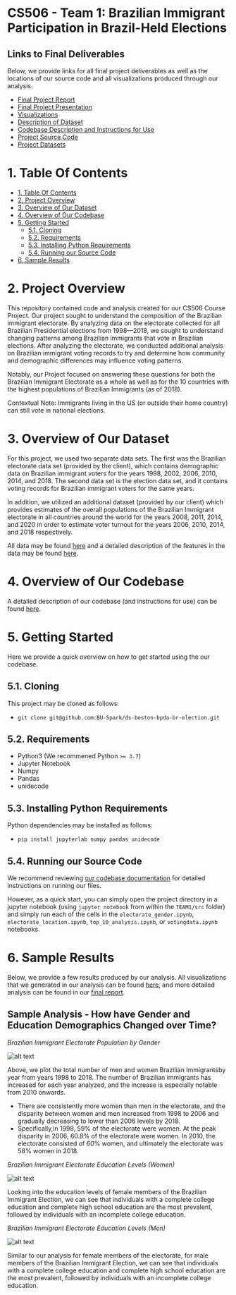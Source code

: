 # CS506 - Team 1: Brazilian Immigrant Participation in Brazil-Held Elections

## Links to Final Deliverables
Below, we provide links for all final project deliverables as well as the locations of our source code and all visualizations produced through our analysis.
* [Final Project Report](./Final_Report_Team1.pdf)
* [Final Project Presentation](./Final_Presentation_Team1.pdf)
* [Visualizations](./readme_images)
* [Description of Dataset](./README_DataDescription.md)
* [Codebase Description and Instructions for Use](./Code_Description.md)
* [Project Source Code](./src)
* [Project Datasets](./data)


# 1. Table Of Contents
- [1. Table Of Contents](#1-table-of-contents)
- [2. Project Overview](#2-project-overview)
- [3. Overview of Our Dataset](#3-overview-of-our-dataset)
- [4. Overview of Our Codebase](#4-overview-of-our-codebase)
- [5. Getting Started](#5-getting-started)
  - [5.1. Cloning](#51-cloning)
  - [5.2. Requirements](#52-requirements)
  - [5.3. Installing Python Requirements](#53-installing-python-requirements)
  - [5.4. Running our Source Code](#54-running-our-source-code)
- [6. Sample Results](#6-sample-results)


# 2. Project Overview

This repository contained code and analysis created for our CS506 Course Project. Our project sought to understand the composition of the Brazilian immigrant electorate. By analyzing data on the electorate collected for all Brazilian Presidential elections from 1998—2018, we sought to understand changing patterns among Brazilian immigrants that vote in Brazilian elections. After analyzing the electorate, we conducted additional analysis on Brazilian immigrant voting records to try and determine how community and demographic differences may influence voting patterns.

Notably, our Project focused on answering these questions for both the Brazilian Immigrant Electorate as a whole as well as for the 10 countries with the highest populations of Brazilian Immigrants (as of 2018).
 
Contextual Note: Immigrants living in the US (or outside their home country) can still vote in national elections.

# 3. Overview of Our Dataset
For this project, we used two separate data sets. The first was the Brazilian electorate data set (provided by the client), which contains demographic data on Brazilian immigrant voters for the years 1998, 2002, 2006, 2010, 2014, and 2018. The second data set is the election data set, and it contains voting records for Brazilian immigrant voters for the same years.

In addition, we utilized an additional dataset (provided by our client) which provides estimates of the overall populations of the Brazilian Immigrant electorate in all countries around the world for the years 2008, 2011, 2014, and 2020 in order to estimate voter turnout for the years 2006, 2010, 2014, and 2018 respectively.

All data may be found [here](./data) and a detailed description of the features in the data may be found [here](./README_DataDescription.md).

# 4. Overview of Our Codebase

A detailed description of our codebase (and instructions for use) can be found [here](./Code_Description.md).

# 5. Getting Started

Here we provide a quick overview on how to get started using the our codebase. 

## 5.1. Cloning

This project may be cloned as follows:

* `git clone git@github.com:BU-Spark/ds-boston-bpda-br-election.git`

## 5.2. Requirements
 - Python3 (We recommened Python `>= 3.7`)
 - Jupyter Notebook
 - Numpy
 - Pandas
 - unidecode

## 5.3. Installing Python Requirements

Python dependencies may be installed as follows:

* `pip install jupyterlab numpy pandas unidecode`

## 5.4. Running our Source Code

We recommend reviewing [our codebase documentation](./Code_Description.md) for detailed instructions on running our files. 

However, as a quick start, you can simply open the project directory in a jupyter notebook (using `jupyter notebook` from within the `TEAM1/src` folder) and simply run each of the cells in the `electorate_gender.ipynb`, `electorate_location.ipynb`, `top_10_analysis.ipynb`, or `votingdata.ipynb` notebooks.


# 6. Sample Results
Below, we provide a few results produced by our analysis. All visualizations that we generated in our analysis can be found [here](./readme_images), and more detailed analysis can be found in our [final report](./Final_Report_Team1.pdf).

## Sample Analysis - How have Gender and Education Demographics Changed over Time?
*Brazilian Immigrant Electorate Population by Gender*

![alt text](./readme_images/Full_Data_Gender/electorate_gender_graph.png) 

Above, we plot the total number of men and women Brazilian Immigrantsby year from years 1998 to 2018. The number of Brazilian immigrants has increased for each year analyzed, and the increase is especially notable from 2010 onwards.

* There are consistently more women than men in the electorate, and the disparity between women and men increased from 1998 to 2006 and gradually decreasing to lower than 2006 levels by 2018. 
* Specifically,in 1998, 59% of the electorate were women. At the peak disparity in 2006, 60.8% of the electorate were women. In 2010, the electorate consisted of 60% women, and ultimately the electorate was 58% women in 2018.

*Brazilian Immigrant Electorate Education Levels (Women)*

![alt text](./readme_images/Full_Data_Education/women_education_graph.png)
 
 Looking into the education levels of female members of the Brazilian Immigrant Election, we can see that individuals with a complete college education and complete high school education are the most prevalent, followed by individuals with an incomplete college education.

 *Brazilian Immigrant Electorate Education Levels (Men)*

![alt text](./readme_images/Full_Data_Education/men_education_graph.png)
 
Similar to our analysis for female members of the electorate, for male members of the Brazilian Immigrant Election, we can see that individuals with a complete college education and complete high school education are the most prevalent, followed by individuals with an incomplete college education.

